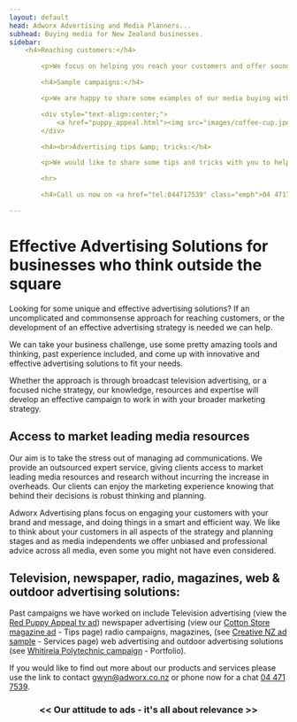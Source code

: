 ```yaml
---
layout: default
head: Adworx Advertising and Media Planners...
subhead: Buying media for New Zealand businesses.
sidebar:
    <h4>Reaching customers:</h4>

        <p>We focus on helping you reach your customers and offer sound advertising solutions to suit all needs and budgets. Refer to our <a href="services.html">Services &amp; Solutions</a> page for more details.</p>

        <h4>Sample campaigns:</h4>

        <p>We are happy to share some examples of our media buying with you.&nbsp; Click on the Puppy adshel pic below to view the TV ad for this campaign.&nbsp; Refer to our <a href="portfolio.html">Portfolio</a> page for more samples.<br></p>

        <div style="text-align:center;">
            <a href="puppy_appeal.html"><img src="images/coffee-cup.jpeg"></a>
        </div>

        <h4><br>Advertising tips &amp; tricks:</h4>

        <p>We would like to share some tips and tricks with you to help you get started with your advertising and media planning.&nbsp; Refer to our <a href="tips.html">Tips &amp; Tricks</a> page for more details.<br></p>

        <hr>

        <h4>Call us now on <a href="tel:044717539" class="emph">04 4717539</a> to discuss your advertising and media planning</h4>

---
```



# Effective Advertising Solutions for businesses who think outside the square

Looking for some unique and effective advertising solutions? If an uncomplicated and commonsense approach for reaching customers, or the development of an effective advertising strategy is needed we can help.

We can take your business challenge, use some pretty amazing tools and thinking, past experience included, and come up with innovative and effective advertising solutions to fit your needs.

Whether the approach is through broadcast television advertising, or a focused niche strategy, our knowledge, resources and expertise will develop an effective campaign to work in with your broader marketing strategy.

## Access to market leading media resources

Our aim is to take the stress out of managing ad communications. We provide an outsourced expert service, giving clients access to market leading media resources and research without incurring the increase in overheads. Our clients can enjoy the marketing experience knowing that behind their decisions is robust thinking and planning.

Adworx Advertising plans focus on engaging your customers with your brand and message, and doing things in a smart and efficient way. We like to think about your customers in all aspects of the strategy and planning stages and as media independents we offer unbiased and professional advice across all media, even some you might not have even considered.

## Television, newspaper, radio, magazines, web &amp; outdoor advertising solutions:

Past campaigns we have worked on include Television advertising (view the [Red Puppy Appeal tv ad](puppy_appeal.html)) newspaper advertising (view our [Cotton Store magazine ad](tips.html) - Tips page) radio campaigns, magazines, (see [Creative NZ ad sample](services.html) - Services page) web advertising and outdoor advertising solutions (see [Whitireia Polytechnic campaign](portfolio.html) - Portfolio).

If you would like to find out more about our products and services please use the link to contact [gwyn@adworx.co.nz](mailto:gwyn@adworx.co.nz) or phone now for a chat <a href="tel:04 471 7539">04 471 7539</a>.

<h3 style="text-align: center">&lt;&lt; Our attitude to ads - it's all about relevance &gt;&gt;</h3>

